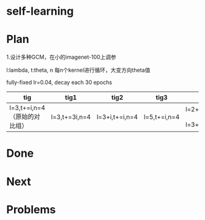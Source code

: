 # self-learning


# Plan
1.设计多种GCM，在小的imagenet-100上调参

l:lambda,  t:theta,   n 每n个kernel进行循环，大变方向theta值

fully-fixed lr=0.04, decay each 30 epochs

| tig|tig1|tig2|tig3|tig4|tig5|
| ------------------- |:-----------------:|:-----------:|:-----------------:|:-----------------:|:-----------------:|
|l=3,t+=i,n=4（原始的对比组）|l=3,t+=3i,n=4|l=3+i,t+=i,n=4|l=5,t+=i,n=4|l=2+i,t+=3i,n=4 && l=3+i,t+=3i,n=4|l=3+i,t+=3i,n=4|

# Done



# Next



# Problems
